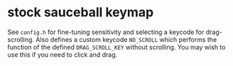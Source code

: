 # stock sauceball keymap

See `config.h` for fine-tuning sensitivity and selecting a keycode for drag-scrolling. 
Also defines a custom keycode `NO_SCROLL` which performs the function of the defined `DRAG_SCROLL_KEY` without scrolling. You may wish to use this if you need to click and drag.
